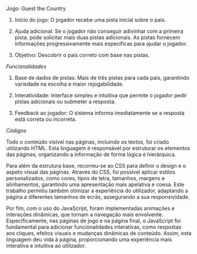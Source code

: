 Jogo: Guest the Country

1. Início do jogo:
O jogador recebe uma pista inicial sobre o país.

2. Ajuda adicional:
Se o jogador não conseguir adivinhar com a primeira pista, pode solicitar mais duas pistas adicionais.
As pistas fornecem informações progressivamente mais específicas para ajudar o jogador.

3. Objetivo:
Descobrir o país correto com base nas pistas.

*Funcionalidades*

1. Base de dados de pistas:
Mais de três pistas para cada país, garantindo variedade na escolha e maior rejogabilidade.

2. Interatividade:
Interface simples e intuitiva que permite o jogador pedir pistas adicionais ou submeter a resposta.

3. Feedback ao jogador:
O sistema informa imediatamente se a resposta está correta ou incorreta.

*Códigos*

Todo o conteúdo visível nas páginas, incluindo os textos, foi criado utilizando HTML. Esta linguagem é responsável por estruturar os elementos das páginas, organizando a informação de forma lógica e hierárquica.

Para além da estrutura base, recorreu-se ao CSS para definir o design e o aspeto visual das páginas. Através do CSS, foi possível aplicar estilos personalizados, como cores, tipos de letra, tamanhos, margens e alinhamentos, garantindo uma apresentação mais apelativa e coesa. Este trabalho permitiu também otimizar a experiência do utilizador, adaptando a página a diferentes tamanhos de ecrãs, assegurando a sua responsividade.

Por fim, com o uso do JavaScript, foram implementadas animações e interações dinâmicas, que tornam a navegação mais envolvente. Especificamente, nas páginas de jogo e na página final, o JavaScript foi fundamental para adicionar funcionalidades interativas, como respostas aos cliques, efeitos visuais e mudanças dinâmicas de conteúdo. Assim, esta linguagem deu vida à página, proporcionando uma experiência mais interativa e intuitiva ao utilizador.